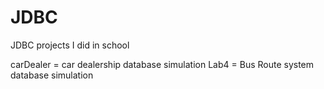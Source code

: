 # JDBC
JDBC projects I did in school

carDealer = car dealership database simulation
Lab4 = Bus Route system database simulation
